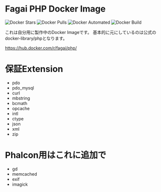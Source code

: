 # Fagai PHP Docker Image

![Docker Stars](https://img.shields.io/docker/stars/fagai/php.svg)
![Docker Pulls](https://img.shields.io/docker/pulls/fagai/php.svg)
![Docker Automated](https://img.shields.io/docker/automated/fagai/php.svg)
![Docker Build](https://img.shields.io/docker/build/fagai/php.svg)

これは自分用に製作中のDocker Imageです。
基本的に元にしているのは公式のdocker-library/phpとなります。

https://hub.docker.com/r/fagai/php/

# 保証Extension

* pdo
* pdo_mysql
* curl
* mbstring
* bcmath
* opcache
* intl
* ctype
* json
* xml
* zip

# Phalcon用はこれに追加で

* gd
* memcached
* exif
* imagick
